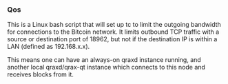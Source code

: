 ### Qos ###

This is a Linux bash script that will set up tc to limit the outgoing bandwidth for connections to the Bitcoin network. It limits outbound TCP traffic with a source or destination port of 18962, but not if the destination IP is within a LAN (defined as 192.168.x.x).

This means one can have an always-on qraxd instance running, and another local qraxd/qrax-qt instance which connects to this node and receives blocks from it.
